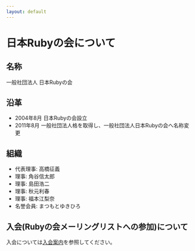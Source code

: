 ```yaml
---
layout: default
---
```

# 日本Rubyの会について

## 名称

一般社団法人 日本Rubyの会


## 沿革

* 2004年8月 日本Rubyの会設立　
* 2011年8月 一般社団法人格を取得し、一般社団法人日本Rubyの会へ名称変更


## 組織

* 代表理事: 高橋征義
* 理事: 角谷信太郎
* 理事: 島田浩二
* 理事: 秋元利春
* 理事: 福本江梨奈
* 名誉会員: まつもとゆきひろ

## 入会(Rubyの会メーリングリストへの参加)について

入会については[入会案内](/mailinglist.html)を参照してください。
